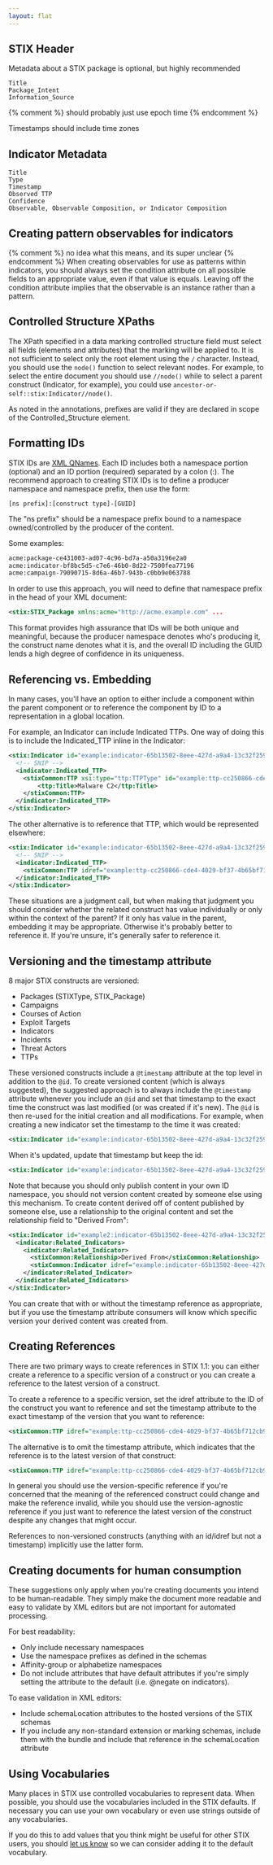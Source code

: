 ```yaml
---
layout: flat
---
```


## STIX Header
Metadata about a STIX package is optional, but highly recommended

    Title
    Package_Intent
    Information_Source

{% comment %} 
should probably just use epoch time
{% endcomment %}

Timestamps should include time zones

## Indicator Metadata

	Title
	Type
    Timestamp
	Observed TTP
	Confidence
	Observable, Observable Composition, or Indicator Composition 


## Creating pattern observables for indicators
{% comment %} 
no idea what this means, and its super unclear 
{% endcomment %}
When creating observables for use as patterns within indicators, you should always set the condition attribute on all possible fields to an appropriate value, even if that value is equals. Leaving off the condition attribute implies that the observable is an instance rather than a pattern.


## Controlled Structure XPaths

The XPath specified in a data marking controlled structure field must select all fields (elements and attributes) that the marking will be applied to. It is not sufficient to select only the root element using the `/` character. Instead, you should use the `node()` function to select relevant nodes. For example, to select the entire document you should use `//node()` while to select a parent construct (Indicator, for example), you could use `ancestor-or-self::stix:Indicator//node()`.

As noted in the annotations, prefixes are valid if they are declared in scope of the Controlled_Structure element.
## Formatting IDs

STIX IDs are [XML QNames](http://en.wikipedia.org/wiki/QName). Each ID includes both a namespace portion (optional) and an ID portion (required) separated by a colon (:). The recommend approach to creating STIX IDs is to define a producer namespace and namespace prefix, then use the form:

`[ns prefix]:[construct type]-[GUID]`

The "ns prefix" should be a namespace prefix bound to a namespace owned/controlled by the producer of the content.

Some examples:
```xml
acme:package-ce431003-ad07-4c96-bd7a-a50a3196e2a0
acme:indicator-bf8bc5d5-c7e6-46b0-8d22-7500fea77196
acme:campaign-79090715-8d6a-46b7-943b-c0bb9e063788
```

In order to use this approach, you will need to define that namespace prefix in the head of your XML document:

```xml
<stix:STIX_Package xmlns:acme="http://acme.example.com" ...
```

This format provides high assurance that IDs will be both unique and meaningful, because the producer namespace denotes who's producing it, the construct name denotes what it is, and the overall ID including the GUID lends a high degree of confidence in its uniqueness.

## Referencing vs. Embedding

In many cases, you'll have an option to either include a component within the parent component or to reference the component by ID to a representation in a global location.

For example, an Indicator can include Indicated TTPs. One way of doing this is to include the Indicated_TTP inline in the Indicator:

```xml
<stix:Indicator id="example:indicator-65b13502-8eee-427d-a9a4-13c32f259410" timestamp="2014-02-20T09:00:00.000000" xsi:type="indicator:IndicatorType">
  <!-- SNIP -->
  <indicator:Indicated_TTP>
    <stixCommon:TTP xsi:type="ttp:TTPType" id="example:ttp-cc250866-cde4-4029-bf37-4b65bf712cb9">
        <ttp:Title>Malware C2</ttp:Title>
    </stixCommon:TTP>
  </indicator:Indicated_TTP>
</stix:Indicator>
```

The other alternative is to reference that TTP, which would be represented elsewhere:
```xml
<stix:Indicator id="example:indicator-65b13502-8eee-427d-a9a4-13c32f259410" timestamp="2014-02-20T09:00:00.000000" xsi:type="indicator:IndicatorType">
  <!-- SNIP -->
  <indicator:Indicated_TTP>
    <stixCommon:TTP idref="example:ttp-cc250866-cde4-4029-bf37-4b65bf712cb9" />
  </indicator:Indicated_TTP>
</stix:Indicator>
```

These situations are a judgment call, but when making that judgment you should consider whether the related construct has value individually or only within the context of the parent? If it only has value in the parent, embedding it may be appropriate. Otherwise it's probably better to reference it. If you're unsure, it's generally safer to reference it.

## Versioning and the timestamp attribute

8 major STIX constructs are versioned:

* Packages (STIXType, STIX_Package)
* Campaigns
* Courses of Action
* Exploit Targets
* Indicators
* Incidents
* Threat Actors
* TTPs

These versioned constructs include a `@timestamp` attribute at the top level in addition to the `@id`. To create versioned content (which is always suggested), the suggested approach is to always include the `@timestamp` attribute whenever you include an `@id` and set that timestamp to the exact time the construct was last modified (or was created if it's new). The `@id` is then re-used for the initial creation and all modifications. For example, when creating a new indicator set the timestamp to the time it was created:

```xml
<stix:Indicator id="example:indicator-65b13502-8eee-427d-a9a4-13c32f259410" timestamp="2014-02-20T09:00:00.000000" xsi:type="indicator:IndicatorType" />
```

When it's updated, update that timestamp but keep the id:

```xml
<stix:Indicator id="example:indicator-65b13502-8eee-427d-a9a4-13c32f259410" timestamp="2014-02-21T12:32:13.234234" xsi:type="indicator:IndicatorType" />
```

Note that because you should only publish content in your own ID namespace, you should not version content created by someone else using this mechanism. To create content derived off of content published by someone else, use a relationship to the original content and set the relationship field to "Derived From":

```xml
<stix:Indicator id="example2:indicator-65b13502-8eee-427d-a9a4-13c32f259410" timestamp="2014-02-22T16:23:37.456332" xsi:type="indicator:IndicatorType">
  <indicator:Related_Indicators>
    <indicator:Related_Indicator>
      <stixCommon:Relationship>Derived From</stixCommon:Relationship>
      <stixCommon:Indicator idref="example:indicator-65b13502-8eee-427d-a9a4-13c32f259410" />
    </indicator:Related_Indicator>
  </indicator:Related_Indicators>
</stix:Indicator>
```

You can create that with or without the timestamp reference as appropriate, but if you use the timestamp attribute consumers will know which specific version your derived content was created from.


## Creating References

There are two primary ways to create references in STIX 1.1: you can either create a reference to a specific version of a construct or you can create a reference to the latest version of a construct.

To create a reference to a specific version, set the idref attribute to the ID of the construct you want to reference and set the timestamp attribute to the exact timestamp of the version that you want to reference:

```xml
<stixCommon:TTP idref="example:ttp-cc250866-cde4-4029-bf37-4b65bf712cb9" timestamp="2014-02-20T09:00:00.000000" />
```

The alternative is to omit the timestamp attribute, which indicates that the reference is to the latest version of that construct:
```xml
<stixCommon:TTP idref="example:ttp-cc250866-cde4-4029-bf37-4b65bf712cb9" />
```

In general you should use the version-specific reference if you're concerned that the meaning of the referenced construct could change and make the reference invalid, while you should use the version-agnostic reference if you just want to reference the latest version of the construct despite any changes that might occur.

References to non-versioned constructs (anything with an id/idref but not a timestamp) implicitly use the latter form.

## Creating documents for human consumption

These suggestions only apply when you're creating documents you intend to be human-readable. They simply make the document more readable and easy to validate by XML editors but are not important for automated processing.

For best readability:
* Only include necessary namespaces
* Use the namespace prefixes as defined in the schemas
* Affinity-group or alphabetize namespaces
* Do not include attributes that have default attributes if you're simply setting the attribute to the default (i.e. @negate on indicators).

To ease validation in XML editors:
* Include schemaLocation attributes to the hosted versions of the STIX schemas
* If you include any non-standard extension or marking schemas, include them with the bundle and include that reference in the schemaLocation attribute

## Using Vocabularies

Many places in STIX use controlled vocabularies to represent data. When possible, you should use the vocabularies included in the STIX defaults. If necessary you can use your own vocabulary or even use strings outside of any vocabularies.

If you do this to add values that you think might be useful for other STIX users, you should [let us know](https://github.com/STIXProject/schemas/wiki#feedback) so we can consider adding it to the default vocabulary.


